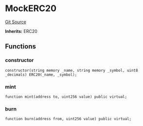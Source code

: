# MockERC20
[Git Source](https://github.com/ubiquity/ubiquity-dollar/blob/919c4559f6ae676c73c366738eca4b6eb0896e37/src/dollar/mocks/MockERC20.sol)

**Inherits:**
ERC20


## Functions
### constructor


```solidity
constructor(string memory _name, string memory _symbol, uint8 _decimals) ERC20(_name, _symbol);
```

### mint


```solidity
function mint(address to, uint256 value) public virtual;
```

### burn


```solidity
function burn(address from, uint256 value) public virtual;
```

